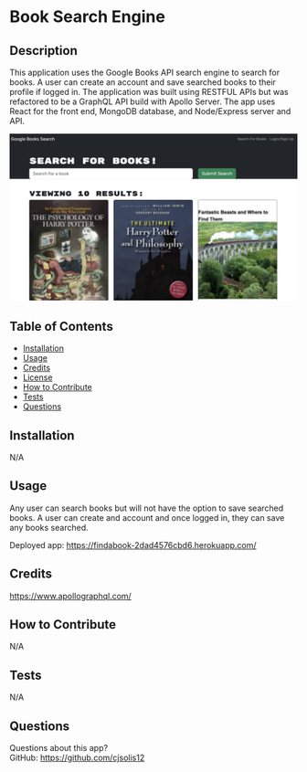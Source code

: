 # Book Search Engine

 ## Description
  This application uses the Google Books API search engine to search for books. A user can create an account and save searched books to their profile if logged in. The application was built using RESTFUL APIs but was refactored to be a GraphQL API build with Apollo Server. The app uses React for the front end, MongoDB database, and Node/Express server and API. 

![Image Description](./Develop/client/public/book-search.png)


  ## Table of Contents
  * [Installation](#installation)
  * [Usage](#usage)
  * [Credits](#credits)
  * [License](#license)
  * [How to Contribute](#how-to-contribute)
  * [Tests](#tests)
  * [Questions](#questions)
  
  ## Installation
  N/A

  ## Usage
  Any user can search books but will not have the option to save searched books. A user can create and account and once logged in, they can save any books searched. 

  Deployed app: https://findabook-2dad4576cbd6.herokuapp.com/


  ## Credits
  https://www.apollographql.com/
 
   

  ## How to Contribute
  N/A

  ## Tests
  N/A

  ## Questions
  Questions about this app?  
  GitHub: https://github.com/cjsolis12  
